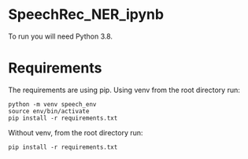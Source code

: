 # SpeechRec_NER_ipynb

To run you will need Python 3.8.

# Requirements
The requirements are using pip.
Using venv from the root directory run:
```
python -m venv speech_env
source env/bin/activate
pip install -r requirements.txt
```

Without venv, from the root directory run:
```
pip install -r requirements.txt
```
